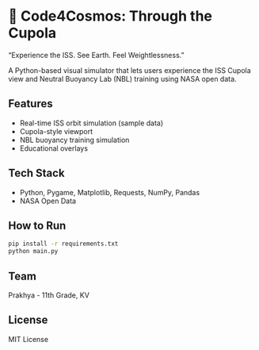 # 🚀 Code4Cosmos: Through the Cupola

“Experience the ISS. See Earth. Feel Weightlessness.”

A Python-based visual simulator that lets users experience the ISS Cupola view and Neutral Buoyancy Lab (NBL) training using NASA open data.

## Features
- Real-time ISS orbit simulation (sample data)
- Cupola-style viewport
- NBL buoyancy training simulation
- Educational overlays

## Tech Stack
- Python, Pygame, Matplotlib, Requests, NumPy, Pandas
- NASA Open Data

## How to Run
```bash
pip install -r requirements.txt
python main.py
```

## Team
Prakhya - 11th Grade, KV

## License
MIT License